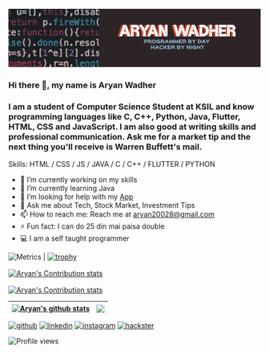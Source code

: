 ![💻 Computer Science Student at KSIL | 🙌🏻 Aspiring Contributor | 👨🏻‍💻 Tech Enthusiast](https://github.com/hacker20028/hacker20028/blob/main/bfg.png)

### Hi there 👋, my name is Aryan Wadher
### I am a student of Computer Science Student at KSIL and know programming languages like C, C++, Python, Java, Flutter, HTML, CSS and JavaScript. I am also good at writing skills and professional communication. Ask me for a market tip and the next thing you'll receive is Warren Buffett's mail.

Skills: HTML / CSS / JS / JAVA / C / C++ / FLUTTER / PYTHON

- 🔭 I’m currently working on my skills 
- 🌱 I’m currently learning Java 
- 🤔 I’m looking for help with my [App](https://github.com/hacker20028/connect-update1) 
- 💬 Ask me about Tech, Stock Market, Investment Tips 
- 📫 How to reach me: Reach me at aryan20028@gmail.com 
- ⚡ Fun fact: I can do 25 din mai paisa double 
- 💻 I am a self taught programmer

 ![Metrics](https://metrics.lecoq.io/hacker20028?template=classic&isocalendar=1&base.indepth=false&base.hireable=false&isocalendar.duration=half-year&config.timezone=Asia%2FCalcutta) | [![trophy](https://github-profile-trophy.vercel.app/?username=hacker20028&theme=matrix&no-bg=false&no-frame=false&row=4&column=2)](https://github.com/ryo-ma/github-profile-trophy)

 <a href="https://github.com/hacker20028"><img align="center" src="https://activity-graph.herokuapp.com/graph?username=hacker20028&theme=chartreuse-dark" alt="Aryan's Contribution stats" /></a>

 <a href="https://github.com/hacker20028"><img align="center" src="https://github-readme-streak-stats.herokuapp.com/?user=hacker20028&theme=highcontrast" alt="Aryan's Contribution stats" /></a>

| <a href="https://github.com/anuraghazra/github-readme-stats"><img align="center" src="https://github-readme-stats.vercel.app/api?username=hacker20028&show_icons=true&include_all_commits=true&theme=highcontrast&hide_border=true" alt="Aryan's github stats" /></a> | <a href="https://github.com/anuraghazra/github-readme-stats"><img align="center" src="https://github-readme-stats.vercel.app/api/top-langs/?username=hacker20028&layout=compact&theme=highcontrast&hide_border=true" /></a> |
| ------------- | ------------- |
 


[<img src='https://cdn.jsdelivr.net/npm/simple-icons@3.0.1/icons/github.svg' alt='github' height='40'>](https://github.com/hacker20028)  [<img src='https://cdn.jsdelivr.net/npm/simple-icons@3.0.1/icons/linkedin.svg' alt='linkedin' height='40'>](https://www.linkedin.com/in/Aryan-Wadher/)  [<img src='https://cdn.jsdelivr.net/npm/simple-icons@3.0.1/icons/instagram.svg' alt='instagram' height='40'>](https://www.instagram.com/aryan21213121211/)  [<img src='https://cdn.jsdelivr.net/npm/simple-icons@3.0.1/icons/hackster.svg' alt='hackster' height='40'>](https://hackadora.com)  


![Profile views](https://gpvc.arturio.dev/hacker20028)  
